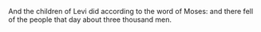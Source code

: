 And the children of Levi did according to the word of Moses: and there fell of the people that day about three thousand men.
